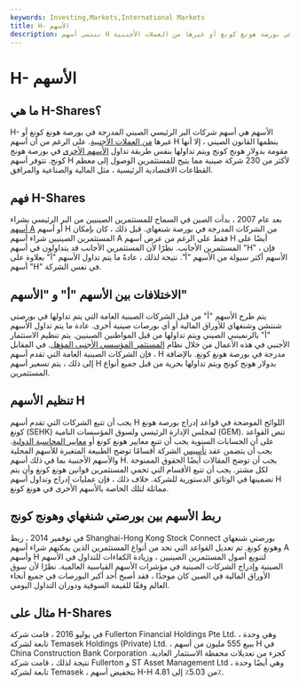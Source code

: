 ```yaml
---
keywords: Investing,Markets,International Markets
title: H- الأسهم
description: تنتمي أسهم H إلى شركات من البر الرئيسي الصيني مدرجة في بورصة هونغ كونغ أو غيرها من العملات الأجنبية.
---
```


# H- الأسهم
## ما هي H-Shares؟

H- الأسهم هي أسهم شركات البر الرئيسي الصيني المدرجة في بورصة هونغ كونغ أو غيرها [من العملات الأجنبية](/foreign-exchange). على الرغم من أن أسهم H ينظمها القانون الصيني ، إلا أنها مقومة بدولار هونج كونج ويتم تداولها بنفس طريقة تداول [الأسهم الأخرى](/equity) في بورصة هونج كونج. تتوفر أسهم H لأكثر من 230 شركة صينية مما يتيح للمستثمرين الوصول إلى معظم القطاعات الاقتصادية الرئيسية ، مثل المالية والصناعية والمرافق.

## فهم H-Shares

بعد عام 2007 ، بدأت الصين في السماح للمستثمرين الصينيين من البر الرئيسي بشراء [أسهم A](/a-shares) أو أسهم H من الشركات المدرجة في بورصة شنغهاي. قبل ذلك ، كان بإمكان المستثمرين الصينيين شراء أسهم A فقط على الرغم من عرض أسهم H أيضًا على المستثمرين الأجانب. نظرًا لأن المستثمرين الأجانب قد يتداولون في أسهم "H" ، فإن الأسهم أكثر سيولة من الأسهم "أ". نتيجة لذلك ، عادةً ما يتم تداول الأسهم "أ" بعلاوة على أسهم "H" في نفس الشركة.

## الاختلافات بين الأسهم "أ" و "الأسهم"

يتم طرح الأسهم "أ" من قبل الشركات الصينية العامة التي يتم تداولها في بورصتي شنتشن وشنغهاي للأوراق المالية أو أي بورصات صينية أخرى. عادة ما يتم تداول الأسهم "أ" بالرنمينبي الصيني ويتم تداولها من قبل المواطنين الصينيين. يتم تنظيم الاستثمار الأجنبي في هذه الأعمال من خلال نظام [المستثمر المؤسسي الأجنبي المؤهل](/qualified-foreign-institutional-investor-qfii). في المقابل ، فإن الشركات الصينية العامة التي تقدم أسهم H مدرجة في بورصة هونغ كونغ. بالإضافة إلى ذلك ، يتم تسعير أسهم H بدولار هونج كونج ويتم تداولها بحرية من قبل جميع أنواع المستثمرين.

## تنظيم الأسهم H

يجب أن تتبع الشركات التي تقدم أسهم H اللوائح الموضحة في قواعد إدراج بورصة هونغ كونغ (SEHK) لمجلس الإدارة الرئيسي ولسوق المؤسسات النامية (GEM). تنص القواعد على أن الحسابات السنوية يجب أن تتبع معايير هونغ كونغ أو [معايير المحاسبة الدولية](/ias). يجب أن يتضمن عقد [تأسيس](/articlesofincorporation) الشركة أقسامًا توضح الطبيعة المتغيرة للأسهم المحلية والأسهم الأجنبية بما في ذلك أسهم H. يجب أن توضح المقالات أيضًا الحقوق الممنوحة لكل مشتر. يجب أن تتبع الأقسام التي تحمي المستثمرين قوانين هونغ كونغ وأن يتم تضمينها في الوثائق الدستورية للشركة. خلاف ذلك ، فإن عمليات إدراج وتداول أسهم H مماثلة لتلك الخاصة بالأسهم الأخرى في هونغ كونغ.

## ربط الأسهم بين بورصتي شنغهاي وهونج كونج

في نوفمبر 2014 ، ربط Shanghai-Hong Kong Stock Connect بورصتي شنغهاي وهونغ كونغ. تم تعديل القواعد التي تحد من أنواع المستثمرين الذين يمكنهم شراء أسهم A وأسهم H لتنويع أصول المستثمرين الصينيين ، وزيادة الكفاءات للتداول في الأسهم الصينية وإدراج الشركات الصينية في مؤشرات الأسهم القياسية العالمية. نظرًا لأن سوق الأوراق المالية في الصين كان موحدًا ، فقد أصبح أحد أكبر البورصات في جميع أنحاء العالم وفقًا للقيمة السوقية ودوران التداول اليومي.

## مثال على H-Shares

في يوليو 2016 ، قامت شركة Fullerton Financial Holdings Pte Ltd. ، وهي وحدة تابعة لشركة Temasek Holdings (Private) Ltd. ، ببيع 555 مليون من أسهم H في China Construction Bank Corporation كجزء من تعديلات محفظة الاستثمار العادية. نتيجة لذلك ، قامت شركة Fullerton و ST Asset Management Ltd ، وهي أيضًا وحدة تابعة لشركة Temasek ، بتخفيض أسهم H-H من 5.03٪ إلى 4.81٪.

